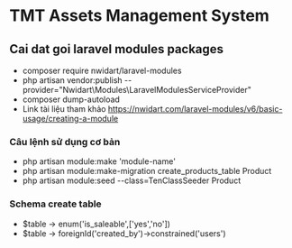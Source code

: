 # TMT Assets Management System

## Cai dat goi laravel modules packages

- composer require nwidart/laravel-modules
- php artisan vendor:publish --provider="Nwidart\Modules\LaravelModulesServiceProvider"
- composer dump-autoload
- Link tài liệu tham khảo
        <https://nwidart.com/laravel-modules/v6/basic-usage/creating-a-module>

### Câu lệnh sử dụng cơ bản

- php artisan module:make 'module-name'
- php artisan module:make-migration create_products_table Product
- php artisan module:seed --class=TenClassSeeder Product

### Schema create table  

- $table -> enum('is_saleable',['yes','no'])
- $table -> foreignId('created_by')->constrained('users')
